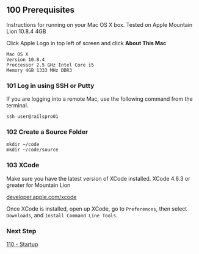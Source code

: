 ## 100 Prerequisites
Instructions for running on your Mac OS X box.
Tested on Apple Mountain Lion 10.8.4 4GB

Click Apple Logo in top left of screen and click **About This Mac**

```
Mac OS X
Version 10.8.4
Proccessor 2.5 GHz Intel Core i5
Memory 4GB 1333 MHz DDR3
```

### 101 Log in using SSH or Putty
If you are logging into a remote Mac, use the following command from the terminal.

```
ssh user@railspro01
```

### 102 Create a Source Folder

```
mkdir ~/code
mkdir ~/code/source
```

### 103 XCode

Make sure you have the latest version of XCode installed. XCode 4.6.3 or greater for Mountain Lion

[developer.apple.com/xcode](https://developer.apple.com/xcode)

Once XCode is installed, open up XCode, go to `Preferences`, then select `Downloads`, and `Install Command Line Tools`.

### Next Step

[110 - Startup](https://github.com/remomueller/documentation/tree/master/macosx/110-startup.md)
